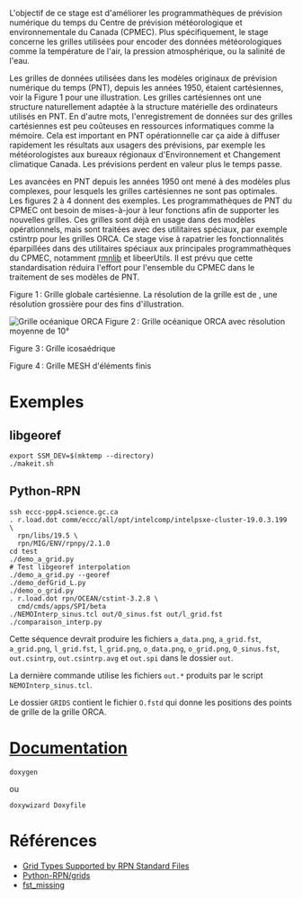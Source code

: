 L'objectif de ce stage est d'améliorer les programmathèques de
prévision numérique du temps du Centre de prévision météorologique et
environnementale du Canada (CPMEC). Plus spécifiquement, le stage
concerne les grilles utilisées pour encoder des données
météorologiques comme la température de l'air, la pression
atmosphérique, ou la salinité de l'eau.

Les grilles de données utilisées dans les modèles originaux de
prévision numérique du temps (PNT), depuis les années 1950, étaient
cartésiennes, voir la Figure 1 pour une illustration. Les grilles
cartésiennes ont une structure naturellement adaptée à la structure
matérielle des ordinateurs utilisés en PNT. En d'autre mots,
l'enregistrement de données sur des grilles cartésiennes est peu
coûteuses en ressources informatiques comme la mémoire. Cela est
important en PNT opérationnelle car ça aide à diffuser rapidement les
résultats aux usagers des prévisions, par exemple les météorologistes
aux bureaux régionaux d'Environnement et Changement climatique Canada.
Les prévisions perdent en valeur plus le temps passe.

Les avancées en PNT depuis les années 1950 ont mené à des modèles plus
complexes, pour lesquels les grilles cartésiennes ne sont pas
optimales. Les figures 2 à 4 donnent des exemples. Les
programmathèques de PNT du CPMEC ont besoin de mises-à-jour à leur
fonctions afin de supporter les nouvelles grilles. Ces grilles sont
déjà en usage dans des modèles opérationnels, mais sont traitées avec
des utilitaires spéciaux, par exemple cstintrp pour les grilles ORCA.
Ce stage vise à rapatrier les fonctionnalités éparpillées dans des
utilitaires spéciaux aux principales programmathèques du CPMEC,
notamment [rmnlib](https://github.com/armnlib/librmn) et libeerUtils.
Il est prévu que cette standardisation réduira l'effort pour
l'ensemble du CPMEC dans le traitement de ses modèles de PNT.

Figure 1 : Grille globale cartésienne. La résolution de la grille est de , une résolution grossière pour des fins d'illustration.

![Grille océanique ORCA](https://hpfx.collab.science.gc.ca/~map007/o_grid.png)
Figure 2 : Grille océanique ORCA avec résolution moyenne de 10°

Figure 3 : Grille icosaédrique

Figure 4 : Grille MESH d'éléments finis

# Exemples

## libgeoref

```shell
export SSM_DEV=$(mktemp --directory)
./makeit.sh
```

## Python-RPN

```shell
ssh eccc-ppp4.science.gc.ca
. r.load.dot comm/eccc/all/opt/intelcomp/intelpsxe-cluster-19.0.3.199 \
  rpn/libs/19.5 \
  rpn/MIG/ENV/rpnpy/2.1.0
cd test
./demo_a_grid.py
# Test libgeoref interpolation
./demo_a_grid.py --georef
./demo_defGrid_L.py
./demo_o_grid.py
. r.load.dot rpn/OCEAN/cstint-3.2.8 \
  cmd/cmds/apps/SPI/beta
./NEMOInterp_sinus.tcl out/O_sinus.fst out/l_grid.fst
./comparaison_interp.py
```
Cette séquence devrait produire les fichiers `a_data.png`,
`a_grid.fst`, `a_grid.png`, `l_grid.fst`, `l_grid.png`, `o_data.png`, `o_grid.png`, `O_sinus.fst`, `out.csintrp`, `out.csintrp.avg` et `out.spi` dans le dossier `out`.

La dernière commande utilise les fichiers `out.*` produits par le script `NEMOInterp_sinus.tcl`.

Le dossier `GRIDS` contient le fichier `O.fstd` qui donne les positions des points de grille de la grille ORCA.

# [Documentation](https://hpfx.collab.science.gc.ca/~map007/html/index.html)

``` shell
doxygen
```

ou

``` shell
doxywizard Doxyfile
```

# Références

- [Grid Types Supported by RPN Standard Files](https://science:science@collaboration.cmc.ec.gc.ca/science/si/eng/si/misc/grilles.html)
- [Python-RPN/grids](https://wiki.cmc.ec.gc.ca/wiki/Python-RPN/grids)
- [fst_missing](http://armnlib.uqam.ca/armnlib/Docs/fst_missing.html)
